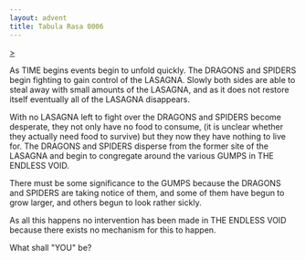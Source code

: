 ```yaml
---
layout: advent
title: Tabula Rasa 0006
---
```

[>](0006.html)

As TIME begins events begin to unfold quickly. The DRAGONS and SPIDERS begin fighting to gain control of the LASAGNA. Slowly both sides are able to steal away with small amounts of the LASAGNA, and as it does not restore itself eventually all of the LASAGNA disappears.

With no LASAGNA left to fight over the DRAGONS and SPIDERS become desperate, they not only have no food to consume, (it is unclear whether they actually need food to survive) but they now they have nothing to live for. The DRAGONS and SPIDERS disperse from the former site of the LASAGNA and begin to congregate around the various GUMPS in THE ENDLESS VOID.

There must be some significance to the GUMPS because the DRAGONS and SPIDERS are taking notice of them, and some of them have begun to grow larger, and others begun to look rather sickly.

As all this happens no intervention has been made in THE ENDLESS VOID because there exists no mechanism for this to happen.

What shall "YOU" be?